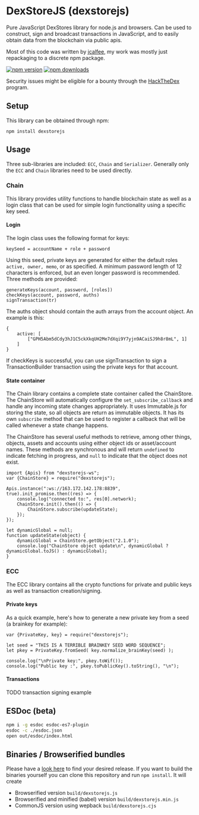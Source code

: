 # DexStoreJS (dexstorejs)

Pure JavaScript DexStores library for node.js and browsers. Can be used to construct, sign and broadcast transactions in JavaScript, and to easily obtain data from the blockchain via public apis.

Most of this code was written by [jcalfee](https://github.com/jcalfee), my work was mostly just repackaging to a discrete npm package.

[![npm version](https://img.shields.io/npm/v/dexstorejs.svg?style=flat-square)](https://www.npmjs.com/package/dexstorejs)
[![npm downloads](https://img.shields.io/npm/dm/dexstorejs.svg?style=flat-square)](https://www.npmjs.com/package/dexstorejs)

Security issues might be eligible for a bounty through the [HackTheDex](https://hackthedex.io) program.

## Setup

This library can be obtained through npm:

```
npm install dexstorejs
```

## Usage

Three sub-libraries are included: `ECC`, `Chain` and `Serializer`. Generally only the `ECC` and `Chain` libraries need to be used directly.

### Chain

This library provides utility functions to handle blockchain state as well as a login class that can be used for simple login functionality using a specific key seed.

#### Login

The login class uses the following format for keys:

```
keySeed = accountName + role + password
```

Using this seed, private keys are generated for either the default roles `active, owner, memo`, or as specified. A minimum password length of 12 characters is enforced, but an even longer password is recommended. Three methods are provided:

```
generateKeys(account, password, [roles])
checkKeys(account, password, auths)
signTransaction(tr)
```

The auths object should contain the auth arrays from the account object. An example is this:

```
{
    active: [
        ["GPH5Abm5dCdy3hJ1C5ckXkqUH2Me7dXqi9Y7yjn9ACaiSJ9h8r8mL", 1]
    ]
}
```

If checkKeys is successful, you can use signTransaction to sign a TransactionBuilder transaction using the private keys for that account.

#### State container

The Chain library contains a complete state container called the ChainStore. The ChainStore will automatically configure the `set_subscribe_callback` and handle any incoming state changes appropriately. It uses Immutable.js for storing the state, so all objects are return as immutable objects. It has its own `subscribe` method that can be used to register a callback that will be called whenever a state change happens.

The ChainStore has several useful methods to retrieve, among other things, objects, assets and accounts using either object ids or asset/account names. These methods are synchronous and will return `undefined` to indicate fetching in progress, and `null` to indicate that the object does not exist.

```
import {Apis} from "dexstorejs-ws";
var {ChainStore} = require("dexstorejs");

Apis.instance(":ws://163.172.142.178:8839", true).init_promise.then((res) => {
    console.log("connected to:", res[0].network);
    ChainStore.init().then(() => {
        ChainStore.subscribe(updateState);
    });
});

let dynamicGlobal = null;
function updateState(object) {
    dynamicGlobal = ChainStore.getObject("2.1.0");
    console.log("ChainStore object update\n", dynamicGlobal ? dynamicGlobal.toJS() : dynamicGlobal);
}
```

### ECC

The ECC library contains all the crypto functions for private and public keys as well as transaction creation/signing.

#### Private keys

As a quick example, here's how to generate a new private key from a seed (a brainkey for example):

```
var {PrivateKey, key} = require("dexstorejs");

let seed = "THIS IS A TERRIBLE BRAINKEY SEED WORD SEQUENCE";
let pkey = PrivateKey.fromSeed( key.normalize_brainKey(seed) );

console.log("\nPrivate key:", pkey.toWif());
console.log("Public key :", pkey.toPublicKey().toString(), "\n");
```

#### Transactions

TODO transaction signing example

## ESDoc (beta)

```bash
npm i -g esdoc esdoc-es7-plugin
esdoc -c ./esdoc.json
open out/esdoc/index.html
```

## Binaries / Browserified bundles

Please have a [look here](https://github.com/DexStore/dexstorejs/releases) to find your desired release.
If you want to build the binaries yourself you can clone this repository and run `npm install`. It will
create

-   Browserified version `build/dexstorejs.js`
-   Browserified and minified (babel) version `build/dexstorejs.min.js`
-   CommonJS version using wepback `build/dexstorejs.cjs`
